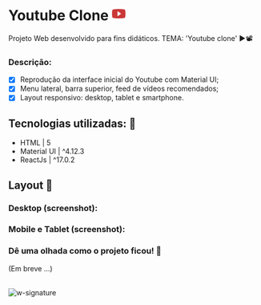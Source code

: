 # Youtube Clone <img src='https://github.com/jfernandesdev/youtube-clone/blob/1678fe969772b8e54bc57e636515bec06f95038a/public/favicon.png' width='27px' />

Projeto Web desenvolvido para fins didáticos. TEMA: 'Youtube clone' ▶📽

### Descrição:

- [x] Reprodução da interface inicial do Youtube com Material UI;
- [x] Menu lateral, barra superior, feed de vídeos recomendados;
- [x] Layout responsivo: desktop, tablet e smartphone.

## Tecnologias utilizadas: 🚀

- HTML | 5
- Material UI | ^4.12.3
- ReactJs | ^17.0.2

## Layout 🤩

### Desktop (screenshot):

### Mobile e Tablet (screenshot):

### Dê uma olhada como o projeto ficou! 👀

(Em breve ...)

<br>

<img src="https://i.ibb.co/n1SbQZw/w-signature.png" alt="w-signature" border="0" width='300px' />

